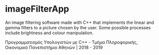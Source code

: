 # imageFilterApp
An image filtering software made with C++ that implements the linear and gamma filters to a picture chosen by the user. 
Some possible processes include brightness and colour manipulation.

Προγραμματισμός Υπολογιστών με C++ - Τμήμα Πληροφορικής, Οικονομικό Πανεπιστήμιο Αθηνών | 2018 - 2019
